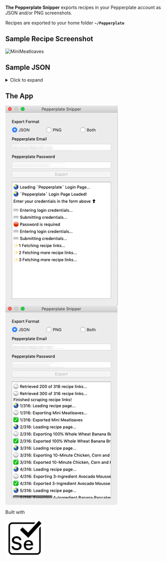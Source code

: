 **The Pepperplate Snipper** exports recipes in your Pepperplate account as JSON and/or PNG screenshots.

Recipes are exported to your home folder **`~/Pepperplate`**




## Sample Recipe Screenshot
![MiniMeatloaves](https://user-images.githubusercontent.com/13646646/74249676-63bb8980-4c9e-11ea-8017-8b4216e67804.png)

## Sample JSON
<details>
<summary>Click to expand</summary>

```json
{
   "title": "3-Ingredient Avocado Mousse",
   "source": "",
   "description": "Avocado Mousse | 3 Delicious Ways",
   "yield": "1",
   "active_time": "",
   "total_time": "",
   "categories": "dessert",
   "ingredients": [
      {
         "group_name": "Chocolate Avocado Mousse",
         "list": [
            {
               "quantity": "1",
               "item": "avocado"
            },
            {
               "quantity": "2",
               "item": "tbsp agave syrup"
            },
            {
               "quantity": "2",
               "item": "tbsp vegan cocoa powder"
            }
         ]
      },
      {
         "group_name": "Blackberry Avocado Mousse",
         "list": [
            {
               "quantity": "1",
               "item": "avocado"
            },
            {
               "quantity": "2",
               "item": "tbsp cup agave syrup"
            },
            {
               "quantity": "1/4",
               "item": "cup blackberries"
            }
         ]
      },
      {
         "group_name": "Lime Avocado Mousse",
         "list": [
            {
               "quantity": "1",
               "item": "avocado"
            },
            {
               "quantity": "2",
               "item": "tbsp cup agave syrup"
            },
            {
               "quantity": "1",
               "item": "lime, juiced and zested"
            }
         ]
      }
   ],
   "instructions": [
      {
         "group_name": "",
         "steps": [
            "Combine ingredients in a food processor and pulse until completely smooth; about 1-2 minutes.",
            "Enjoy!"
         ]
      }
   ],
   "notes": "",
   "image": ""
}
```

</details>

## The App

<img src="./assets/ps-frontend1.png" alt="user interface" valign="middle" /> <img src="./assets/ps-frontend3.png" alt="scraping recipes" valign="middle" />

Built with

<img src="./assets/selenium.png" width="120" alt="selenium logo" valign="middle" />
